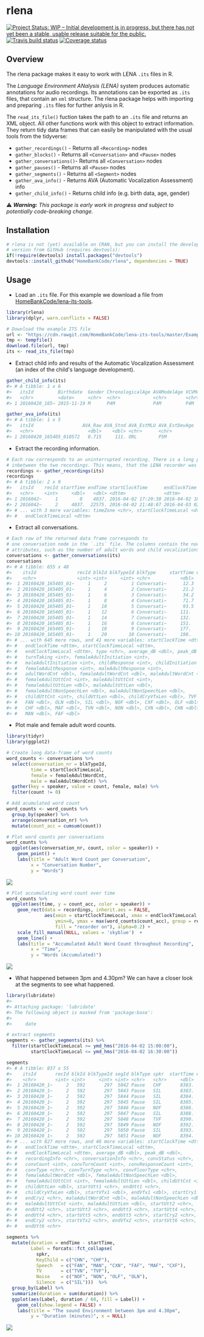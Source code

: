 
<!-- README.md is generated from README.Rmd. Please edit that file -->
rlena
=====

[![Project Status: WIP – Initial development is in progress, but there has not yet been a stable, usable release suitable for the public.](http://www.repostatus.org/badges/latest/wip.svg)](http://www.repostatus.org/#wip) [![Travis build status](https://travis-ci.org/HomeBankCode/rlena.svg?branch=master)](https://travis-ci.org/HomeBankCode/rlena) [![Coverage status](https://coveralls.io/repos/github/HomeBankCode/rlena/badge.svg)](https://coveralls.io/r/HomeBankCode/rlena?branch=master)

Overview
--------

The rlena package makes it easy to work with LENA `.its` files in R.

The *Language Environment ANalysis (LENA)* system produces automatic annotations for audio recordings. Its annotations can be exported as `.its` files, that contain an `xml` structure. The rlena package helps with importing and preparing `.its` files for further anlysis in R.

The `read_its_file()` fuction takes the path to an `.its` file and returns an XML object. All other functions work with this object to extract information. They return tidy data frames that can easily be manipulated with the usual tools from the tidyverse:

-   `gather_recordings()` - Returns all `<Recording>` nodes
-   `gather_blocks()` - Returns all `<Conversation>` and `<Pause>` nodes
-   `gather_conversations()`- Returns all `<Conversation>` nodes
-   `gather_pauses()` - Returns all `<Pause>` nodes
-   `gather_segments()` - Returns all `<Segment>` nodes
-   `gather_ava_info()` - Returns AVA (Automatic Vocalization Assessment) info
-   `gather_child_info()` - Returns child info (e.g. birth data, age, gender)

:warning: ***Warning:** This package is early work in progress and subject to potentially code-breaking change.*

Installation
------------

``` r
# rlena is not (yet) available on CRAN, but you can install the developmental 
# version from GitHub (requires devtools):
if(!require(devtools) install.packages("devtools")
devtools::install_github("HomeBankCode/rlena", dependencies = TRUE)
```

Usage
-----

-   Load an `.its` file. For this example we download a file from [HomeBankCode/lena-its-tools](https://github.com/HomeBankCode/lena-its-tools).

``` r
library(rlena)
library(dplyr, warn.conflicts = FALSE)

# Download the example ITS file
url <- "https://cdn.rawgit.com/HomeBankCode/lena-its-tools/master/Example/e20160420_165405_010572.its"
tmp <- tempfile()
download.file(url, tmp)
its <- read_its_file(tmp)
```

-   Extract child info and results of the Automatic Vocalization Assessment (an index of the child's language development).

``` r
gather_child_info(its)
#> # A tibble: 1 x 6
#>   itsId         Birthdate  Gender ChronologicalAge AVAModelAge VCVModelAge
#>   <chr>         <date>     <chr>  <chr>            <chr>       <chr>      
#> 1 20160420_165~ 2015-11-19 M      P4M              P4M         P4M

gather_ava_info(its)
#> # A tibble: 1 x 5
#>   itsId                  AVA_Raw AVA_Stnd AVA_EstMLU AVA_EstDevAge
#>   <chr>                    <dbl>    <dbl> <chr>      <chr>        
#> 1 20160420_165405_010572   0.715     111. ORL        P5M
```

-   Extract the recording information.

``` r
# Each row corresponds to an uninterrupted recording. There is a long pause 
# inbetween the two recordings. This means, that the LENA recorder was paused.
recordings <- gather_recordings(its)
recordings
#> # A tibble: 2 x 9
#>   itsId    recId startTime endTime startClockTime      endClockTime       
#>   <chr>    <int>     <dbl>   <dbl> <dttm>              <dttm>             
#> 1 2016042~     1        0    4037. 2016-04-02 17:20:30 2016-04-02 18:27:47
#> 2 2016042~     2     4037.  22575. 2016-04-02 21:48:07 2016-04-03 02:57:05
#> # ... with 3 more variables: timeZone <chr>, startClockTimeLocal <dttm>,
#> #   endClockTimeLocal <dttm>
```

-   Extract all conversations.

``` r
# Each row of the returned data frame corresponds to
# one conversation node in the `.its` file. The columns contain the node's
# attributes, such as the number of adult words and child vocalizations.
conversations <- gather_conversations(its)
conversations
#> # A tibble: 655 x 48
#>    itsId               recId blkId blkTypeId blkType     startTime endTime
#>    <chr>               <int> <int>     <int> <chr>           <dbl>   <dbl>
#>  1 20160420_165405_01~     1     2         1 Conversati~      12.3    15.8
#>  2 20160420_165405_01~     1     4         2 Conversati~      21.2    27.8
#>  3 20160420_165405_01~     1     6         3 Conversati~      34.2    50.0
#>  4 20160420_165405_01~     1     8         4 Conversati~      71.7    79.8
#>  5 20160420_165405_01~     1    10         5 Conversati~      93.5   101. 
#>  6 20160420_165405_01~     1    12         6 Conversati~     111.    124. 
#>  7 20160420_165405_01~     1    14         7 Conversati~     132.    140. 
#>  8 20160420_165405_01~     1    16         8 Conversati~     151.    162. 
#>  9 20160420_165405_01~     1    18         9 Conversati~     177.    192. 
#> 10 20160420_165405_01~     1    20        10 Conversati~     198.    199. 
#> # ... with 645 more rows, and 41 more variables: startClockTime <dttm>,
#> #   endClockTime <dttm>, startClockTimeLocal <dttm>,
#> #   endClockTimeLocal <dttm>, type <chr>, average_dB <dbl>, peak_dB <dbl>,
#> #   turnTaking <int>, femaleAdultInitiation <int>,
#> #   maleAdultInitiation <int>, childResponse <int>, childInitiation <int>,
#> #   femaleAdultResponse <int>, maleAdultResponse <int>,
#> #   adultWordCnt <dbl>, femaleAdultWordCnt <dbl>, maleAdultWordCnt <dbl>,
#> #   femaleAdultUttCnt <int>, maleAdultUttCnt <int>,
#> #   femaleAdultUttLen <dbl>, maleAdultUttLen <dbl>,
#> #   femaleAdultNonSpeechLen <dbl>, maleAdultNonSpeechLen <dbl>,
#> #   childUttCnt <int>, childUttLen <dbl>, childCryVfxLen <dbl>, TVF <dbl>,
#> #   FAN <dbl>, OLN <dbl>, SIL <dbl>, NOF <dbl>, CXF <dbl>, OLF <dbl>,
#> #   CHF <dbl>, MAF <dbl>, TVN <dbl>, NON <dbl>, CXN <dbl>, CHN <dbl>,
#> #   MAN <dbl>, FAF <dbl>
```

-   Plot male and female adult word counts.

``` r
library(tidyr)
library(ggplot2)

# Create long data-frame of word counts
word_counts <- conversations %>% 
  select(conversation_nr = blkTypeId,
         time = startClockTimeLocal,
         female = femaleAdultWordCnt, 
         male = maleAdultWordCnt) %>% 
  gather(key = speaker, value = count, female, male) %>% 
  filter(count != 0)

# Add acumulated word count
word_counts <- word_counts %>%
  group_by(speaker) %>% 
  arrange(conversation_nr) %>%
  mutate(count_acc = cumsum(count))

# Plot word counts per conversations
word_counts %>%
  ggplot(aes(conversation_nr, count, color = speaker)) + 
    geom_point() + 
    labs(title = "Adult Word Count per Conversation",
         x = "Conversation Number",
         y = "Words")
```

![](man/figures/README-conversation-demo-1.png)

``` r
# Plot accumulating word count over time
word_counts %>%
  ggplot(aes(time, y = count_acc, color = speaker)) + 
    geom_rect(data = recordings, inherit.aes = FALSE,
              aes(xmin = startClockTimeLocal, xmax = endClockTimeLocal, 
                  ymin=0, ymax = max(word_counts$count_acc), group = recId,
                  fill = "recorder on"), alpha=0.2) + 
    scale_fill_manual(NULL, values = 'skyblue')  +
    geom_line() + 
    labs(title = "Accumulated Adult Word Count throughout Recording",
         x = "Time",
         y = "Words (Accumulated)")
```

![](man/figures/README-conversation-demo-2.png)

-   What happened between 3pm and 4.30pm? We can have a closer look at the segments to see what happened.

``` r
library(lubridate)
#> 
#> Attaching package: 'lubridate'
#> The following object is masked from 'package:base':
#> 
#>     date

# extract segments
segments <- gather_segments(its) %>% 
  filter(startClockTimeLocal >= ymd_hms("2016-04-02 15:00:00"),
         startClockTimeLocal <= ymd_hms("2016-04-02 16:30:00"))

segments 
#> # A tibble: 837 x 55
#>    itsId       recId blkId blkTypeId segId blkType spkr  startTime endTime
#>    <chr>       <int> <int>     <int> <int> <chr>   <chr>     <dbl>   <dbl>
#>  1 20160420_1~     2   592       297  5842 Pause   CHF       8383.   8383.
#>  2 20160420_1~     2   592       297  5843 Pause   SIL       8383.   8384.
#>  3 20160420_1~     2   592       297  5844 Pause   SIL       8384.   8385.
#>  4 20160420_1~     2   592       297  5845 Pause   SIL       8385.   8386.
#>  5 20160420_1~     2   592       297  5846 Pause   NOF       8386.   8388.
#>  6 20160420_1~     2   592       297  5847 Pause   SIL       8388.   8390.
#>  7 20160420_1~     2   592       297  5848 Pause   TVF       8390.   8392.
#>  8 20160420_1~     2   592       297  5849 Pause   NOF       8392.   8393.
#>  9 20160420_1~     2   592       297  5850 Pause   SIL       8393.   8394.
#> 10 20160420_1~     2   592       297  5851 Pause   NOF       8394.   8395.
#> # ... with 827 more rows, and 46 more variables: startClockTime <dttm>,
#> #   endClockTime <dttm>, startClockTimeLocal <dttm>,
#> #   endClockTimeLocal <dttm>, average_dB <dbl>, peak_dB <dbl>,
#> #   recordingInfo <chr>, conversationInfo <chr>, convStatus <chr>,
#> #   convCount <int>, convTurnCount <int>, convResponseCount <int>,
#> #   convType <chr>, convTurnType <chr>, convFloorType <chr>,
#> #   femaleAdultWordCnt <dbl>, femaleAdultNonSpeechLen <dbl>,
#> #   femaleAdultUttCnt <int>, femaleAdultUttLen <dbl>, childUttCnt <int>,
#> #   childUttLen <dbl>, startUtt1 <chr>, endUtt1 <chr>,
#> #   childCryVfxLen <dbl>, startVfx1 <dbl>, endVfx1 <dbl>, startCry1 <chr>,
#> #   endCry1 <chr>, maleAdultWordCnt <dbl>, maleAdultNonSpeechLen <dbl>,
#> #   maleAdultUttCnt <int>, maleAdultUttLen <dbl>, startUtt2 <chr>,
#> #   endUtt2 <chr>, startUtt3 <chr>, endUtt3 <chr>, startUtt4 <chr>,
#> #   endUtt4 <chr>, startUtt5 <chr>, endUtt5 <chr>, startCry2 <chr>,
#> #   endCry2 <chr>, startVfx2 <chr>, endVfx2 <chr>, startUtt6 <chr>,
#> #   endUtt6 <chr>
```

``` r
segments %>%
  mutate(duration = endTime - startTime,
         Label = forcats::fct_collapse(
           spkr,
           KeyChild = c("CHN", "CHF"),
           Speech   = c("FAN", "MAN", "CXN", "FAF", "MAF", "CXF"),
           TV       = c("TVN", "TVF"),
           Noise    = c("NOF", "NON", "OLF", "OLN"),
           Silence  = c("SIL")))  %>%
  group_by(Label) %>%
  summarize(duration = sum(duration)) %>%
  ggplot(aes(Label, duration / 60, fill = Label)) + 
    geom_col(show.legend = FALSE) +
    labs(title = "The sound Environment between 3pm and 4.30pm",
         y = "Duration (minutes)", x = NULL)
```

![](man/figures/README-segment-demo-1.png)
